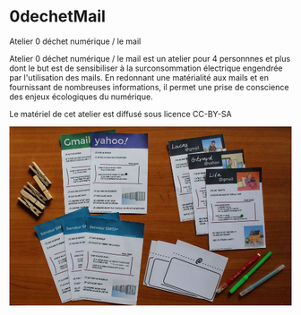 # 0dechetMail
Atelier 0 déchet numérique / le mail

Atelier 0 déchet numérique / le mail est un atelier pour 4 personnnes et plus dont le but est de sensibiliser à la surconsommation électrique engendrée par l'utilisation des mails.
En redonnant une matérialité aux mails et en fournissant de nombreuses informations, il permet une prise de conscience des enjeux écologiques du numérique.

Le matériel de cet atelier est diffusé sous licence CC-BY-SA

![Image du jeu](https://github.com/tounoki/0dechetMail/blob/main/IMG_5532.JPG_ecran.jpg)
